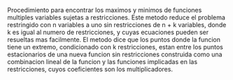 Procedimiento para encontrar los maximos y minimos de funciones multiples variables sujetas a restricciones. Este metodo reduce el 
problema restringido con n variables a uno sin restricciones de n + k variables, donde k es igual al numero de restricciones, y cuyas 
ecuaciones pueden ser resueltas mas facilmente. El metodo dice que los puntos donde la funcion tiene  un extremo, condicionado con k 
restricciones, estan entre los puntos estacionarios de una nueva funcion sin restricciones construida como una combinacion lineal de
la funcion y las funciones implicadas en las restricciones, cuyos coeficientes son los multiplicadores.

